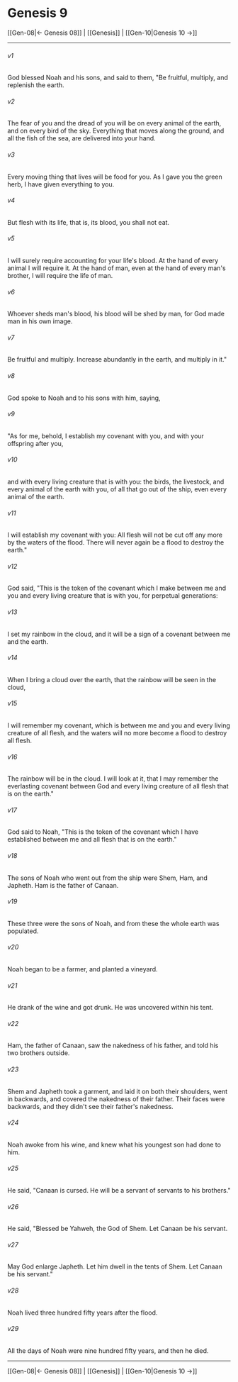 # Genesis 9

[[Gen-08|← Genesis 08]] | [[Genesis]] | [[Gen-10|Genesis 10 →]]
***



###### v1 
God blessed Noah and his sons, and said to them, "Be fruitful, multiply, and replenish the earth. 

###### v2 
The fear of you and the dread of you will be on every animal of the earth, and on every bird of the sky. Everything that moves along the ground, and all the fish of the sea, are delivered into your hand. 

###### v3 
Every moving thing that lives will be food for you. As I gave you the green herb, I have given everything to you. 

###### v4 
But flesh with its life, that is, its blood, you shall not eat. 

###### v5 
I will surely require accounting for your life's blood. At the hand of every animal I will require it. At the hand of man, even at the hand of every man's brother, I will require the life of man. 

###### v6 
Whoever sheds man's blood, his blood will be shed by man, for God made man in his own image. 

###### v7 
Be fruitful and multiply. Increase abundantly in the earth, and multiply in it." 

###### v8 
God spoke to Noah and to his sons with him, saying, 

###### v9 
"As for me, behold, I establish my covenant with you, and with your offspring after you, 

###### v10 
and with every living creature that is with you: the birds, the livestock, and every animal of the earth with you, of all that go out of the ship, even every animal of the earth. 

###### v11 
I will establish my covenant with you: All flesh will not be cut off any more by the waters of the flood. There will never again be a flood to destroy the earth." 

###### v12 
God said, "This is the token of the covenant which I make between me and you and every living creature that is with you, for perpetual generations: 

###### v13 
I set my rainbow in the cloud, and it will be a sign of a covenant between me and the earth. 

###### v14 
When I bring a cloud over the earth, that the rainbow will be seen in the cloud, 

###### v15 
I will remember my covenant, which is between me and you and every living creature of all flesh, and the waters will no more become a flood to destroy all flesh. 

###### v16 
The rainbow will be in the cloud. I will look at it, that I may remember the everlasting covenant between God and every living creature of all flesh that is on the earth." 

###### v17 
God said to Noah, "This is the token of the covenant which I have established between me and all flesh that is on the earth." 

###### v18 
The sons of Noah who went out from the ship were Shem, Ham, and Japheth. Ham is the father of Canaan. 

###### v19 
These three were the sons of Noah, and from these the whole earth was populated. 

###### v20 
Noah began to be a farmer, and planted a vineyard. 

###### v21 
He drank of the wine and got drunk. He was uncovered within his tent. 

###### v22 
Ham, the father of Canaan, saw the nakedness of his father, and told his two brothers outside. 

###### v23 
Shem and Japheth took a garment, and laid it on both their shoulders, went in backwards, and covered the nakedness of their father. Their faces were backwards, and they didn't see their father's nakedness. 

###### v24 
Noah awoke from his wine, and knew what his youngest son had done to him. 

###### v25 
He said, "Canaan is cursed. He will be a servant of servants to his brothers." 

###### v26 
He said, "Blessed be Yahweh, the God of Shem. Let Canaan be his servant. 

###### v27 
May God enlarge Japheth. Let him dwell in the tents of Shem. Let Canaan be his servant." 

###### v28 
Noah lived three hundred fifty years after the flood. 

###### v29 
All the days of Noah were nine hundred fifty years, and then he died.

***
[[Gen-08|← Genesis 08]] | [[Genesis]] | [[Gen-10|Genesis 10 →]]

